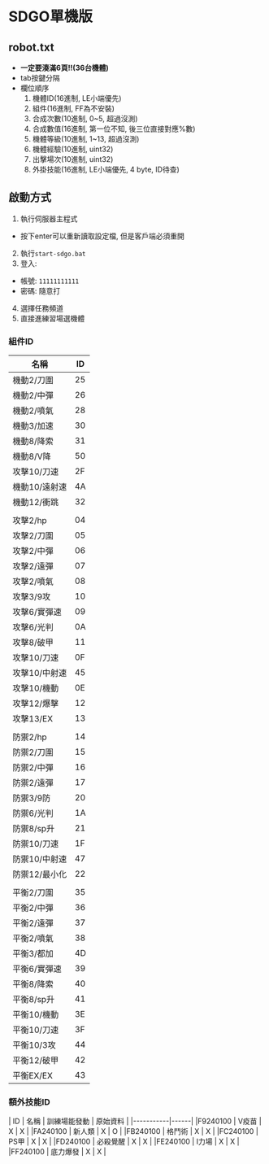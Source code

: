 # SDGO單機版

## robot.txt
* **一定要湊滿6頁!!(36台機體)**
* tab按鍵分隔
* 欄位順序
  1. 機體ID(16進制, LE小端優先)
  2. 組件(16進制, FF為不安裝)
  3. 合成次數(10進制, 0~5, 超過沒測)
  4. 合成數值(16進制, 第一位不知, 後三位直接對應%數)
  5. 機體等級(10進制, 1~13, 超過沒測)
  6. 機體經驗(10進制, uint32)
  7. 出擊場次(10進制, uint32)
  8. 外掛技能(16進制, LE小端優先, 4 byte, ID待查)

## 啟動方式
1. 執行伺服器主程式
  * 按下enter可以重新讀取設定檔, 但是客戶端必須重開
2. 執行`start-sdgo.bat`
3. 登入:
  * 帳號: `11111111111`
  * 密碼: 隨意打
4. 選擇任務頻道
5. 直接進練習場選機體

### 組件ID
| 名稱 | ID |
|-----------|------|
|機動2/刀圍      | 25 |
|機動2/中彈    | 26 |
|機動2/噴氣    | 28 |
|機動3/加速     | 30 |
|機動8/降索    | 31 |
|機動8/V降     | 50 |
|攻擊10/刀速     | 2F |
|機動10/遠射速   | 4A |
|機動12/衝跳     | 32 |
| | |
|攻擊2/hp        | 04 |
|攻擊2/刀圍      | 05 |
|攻擊2/中彈      | 06 |
|攻擊2/遠彈      | 07 |
|攻擊2/噴氣      | 08 |
|攻擊3/9攻       | 10 |
|攻擊6/實彈速    | 09 |
|攻擊6/光判      | 0A |
|攻擊8/破甲      | 11 |
|攻擊10/刀速     | 0F |
|攻擊10/中射速   | 45 |
|攻擊10/機動     | 0E |
|攻擊12/爆擊     | 12 |
|攻擊13/EX      | 13 |
| | |
|防禦2/hp         | 14 |
|防禦2/刀圍        | 15 |
|防禦2/中彈        | 16 |
|防禦2/遠彈        | 17 |
|防禦3/9防        | 20 |
|防禦6/光判        | 1A |
|防禦8/sp升        | 21 |
|防禦10/刀速     | 1F |
|防禦10/中射速      | 47 |
|防禦12/最小化      | 22 |
| | |
|平衡2/刀圍        | 35 |
|平衡2/中彈        | 36 |
|平衡2/遠彈        | 37 |
|平衡2/噴氣        | 38 |
|平衡3/都加         | 4D |
|平衡6/實彈速      | 39 |
|平衡8/降索        | 40 |
|平衡8/sp升        | 41 |
|平衡10/機動      | 3E |
|平衡10/刀速       | 3F |
|平衡10/3攻        | 44 |
|平衡12/破甲       | 42 |
|平衡EX/EX        | 43 |

### 額外技能ID
| ID | 名稱 | 訓練場能發動 | 原始資料 |
|-----------|------|
|F9240100	|	V疫苗	|	X	|	X	|
|FA240100	|	新人類	|	X	|	O	|
|FB240100	|	格鬥術	|	X	|	X	|
|FC240100	|	PS甲	|	X	|	X	|
|FD240100	|	必殺覺醒	|	X	|	X	|
|FE240100	|	I力場	|	X	|	X	|
|FF240100	|	底力爆發	|	X	|	X	|

